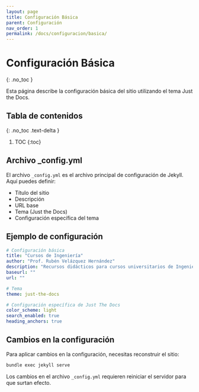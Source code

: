 ```yaml
---
layout: page
title: Configuración Básica
parent: Configuración
nav_order: 1
permalink: /docs/configuracion/basica/
---
```


# Configuración Básica
{: .no_toc }

Esta página describe la configuración básica del sitio utilizando el tema Just the Docs.

## Tabla de contenidos
{: .no_toc .text-delta }

1. TOC
{:toc}

## Archivo _config.yml

El archivo `_config.yml` es el archivo principal de configuración de Jekyll. Aquí puedes definir:

- Título del sitio
- Descripción
- URL base
- Tema (Just the Docs)
- Configuración específica del tema

## Ejemplo de configuración

```yaml
# Configuración básica
title: "Cursos de Ingeniería"
author: "Prof. Rubén Velázquez Hernández"
description: "Recursos didácticos para cursos universitarios de Ingeniería"
baseurl: ""
url: ""

# Tema
theme: just-the-docs

# Configuración específica de Just The Docs
color_scheme: light
search_enabled: true
heading_anchors: true
```

## Cambios en la configuración

Para aplicar cambios en la configuración, necesitas reconstruir el sitio:

```bash
bundle exec jekyll serve
```

Los cambios en el archivo `_config.yml` requieren reiniciar el servidor para que surtan efecto. 